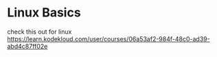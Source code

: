 # Linux Basics

check this out for linux
https://learn.kodekloud.com/user/courses/06a53af2-984f-48c0-ad39-abd4c87ff02e
